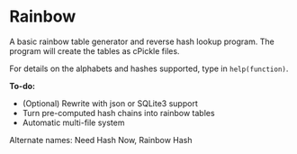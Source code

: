Rainbow
=======

A basic rainbow table generator and reverse hash lookup program. The program will create the tables as cPickle files.

For details on the alphabets and hashes supported, type in `help(function)`. 

**To-do:** 
- (Optional) Rewrite with json or SQLite3 support 
- Turn pre-computed hash chains into rainbow tables
- Automatic multi-file system


Alternate names: Need Hash Now, Rainbow Hash


